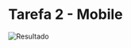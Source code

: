 # Tarefa 2 - Mobile


![Resultado](https://github.com/DanielaHouck/Tarefa2-Mobile/assets/42559335/90620bda-1ee8-4584-a660-6640b367d91a)
